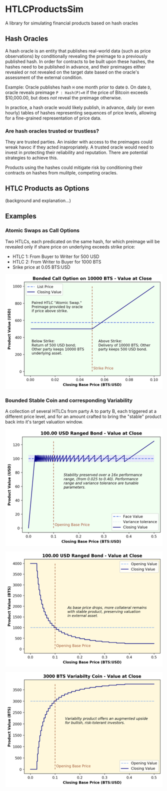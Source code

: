 # HTLCProductsSim
A library for simulating financial products based on hash oracles

## Hash Oracles
A hash oracle is an entity that publishes real-world data (such as price observations) by conditionally revealing the preimage to a previously published hash.  In order for contracts to be built upon these hashes, the hashes need to be published in advance, and their preimages either revealed or not revealed on the target date based on the oracle's assessment of the external condition.

Example:  Oracle publishes hash `H` one month prior to date `D`.  On date `D`, oracle reveals preimage `P : Hash(P)=H` if the price of Bitcoin exceeds $10,000.00, but does _not_ reveal the preimage otherwise.

In practice, a hash oracle would likely publish, in advance, daily (or even hourly) tables of hashes representing sequences of price levels, allowing for a fine-grained representation of price data.

### Are hash oracles trusted or trustless?

They are trusted parties.  An insider with access to the preimages could wreak havoc if they acted inapropriately.  A trusted oracle would need to invest in protecting their reliability and reputation.  There are potential strategies to achieve this.

Products using the hashes could mitigate risk by conditioning their contracts on hashes from mulitple, competing oracles.

## HTLC Products as Options

(background and explanation...)

## Examples

### Atomic Swaps as Call Options

Two HTLCs, each predicated on the same hash, for which preimage will be revealed only if share price on underlying exceeds strike price:

* HTLC 1: From Buyer to Writer for 500 USD
* HTLC 2: From Writer to Buyer for 1000 BTS
* Srike price at 0.05 BTS:USD

![fig1](doc/LongCall.png)

### Bounded Stable Coin and corresponding Variability

A collection of several HTLCs from party A to party B, each triggered at a different price level, and for an amount crafted to bring the "stable" product back into it's target valuation window.

![fig2](doc/BSC_Stability_USD.png)

![fig3](doc/BSC_Stability_BTS.png)

![fig4](doc/BSC_Variability_BTS.png)
